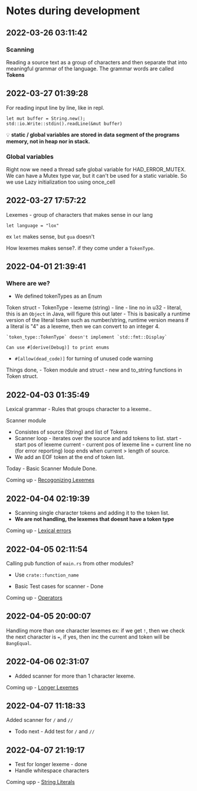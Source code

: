 # Notes during development

## 2022-03-26 03:11:42

### Scanning
Reading a source text as a group of characters and then separate that into meaningful grammar of the language.
The grammar words are called **Tokens**

## 2022-03-27 01:39:28
For reading input line by line, like in repl.

```
let mut buffer = String.new();
std::io.Write::stdin().readLine(&mut buffer)
```

💡 **static / global variables are stored in data segment of the programs memory, not in heap nor in stack.**

### Global variables
Right now we need a thread safe global variable for HAD_ERROR_MUTEX.
We can have a Mutex<bool> type var, but it can't be used for a static variable.
So we use Lazy initialization too using once_cell

## 2022-03-27 17:57:22

Lexemes - group of characters that makes sense in our lang
```
let language = "lox"
```
ex `let` makes sense, but `gua` doesn't

How lexemes makes sense?. if they come under a `TokenType`. 

## 2022-04-01 21:39:41
### Where are we?
- We defined tokenTypes as an Enum

Token struct
    - TokenType
    - lexeme (string)
    - line - line no in u32
    - literal, this is an `Object` in Java, will figure this out later
        - This is basically a runtime version of the literal token such as number/string, runtime version means if a literal is "4" as a lexeme, then we can convert to an integer 4.

```
`token_type::TokenType` doesn't implement `std::fmt::Display`

Can use #[derive(Debug)] to print enums
```

- `#[allow(dead_code)]` for turning of unused code warning

Things done,
    - Token module and struct
    - new and to_string functions in Token struct.

## 2022-04-03 01:35:49

Lexical grammar - Rules that groups character to a lexeme..

Scanner module
- Consistes of source (String) and list of Tokens
- Scanner loop - iterates over the source and add tokens to list.
    start - start pos of lexeme
    current - current pos of lexeme
    line = current line no (for error reporting)
    loop ends when current > length of source. 
- We add an EOF token at the end of token list.

Today - Basic Scanner Module Done.

Coming up - [Recogonizing Lexemes](http://www.craftinginterpreters.com/scanning.html#recognizing-lexemes)

## 2022-04-04 02:19:39

- Scanning single character tokens and adding it to the token list.
- **We are not handling, the lexemes that doesnt have a token type**

Coming up - [Lexical errors](http://www.craftinginterpreters.com/scanning.html#lexical-errors)

## 2022-04-05 02:11:54

Calling pub function of `main.rs` from other modules?

- Use `crate::function_name`

- Basic Test cases for scanner - Done

Coming up - [Operators](http://www.craftinginterpreters.com/scanning.html#operators)

## 2022-04-05 20:00:07

Handling more than one character lexemes
ex: if we get `!`, then we check the next character is `=`, if yes, then
inc the current and token will be `BangEqual`.

## 2022-04-06 02:31:07

- Added scanner for more than 1 character lexeme.

Coming up - [Longer Lexemes](http://www.craftinginterpreters.com/scanning.html#longer-lexemes)

## 2022-04-07 11:18:33

Added scanner for `/` and `//`

- Todo next - Add test for `/` and `//`

## 2022-04-07 21:19:17

- Test for longer lexeme - done
- Handle whitespace characters

Coming upp - [String Literals](http://www.craftinginterpreters.com/scanning.html#string-literals)
